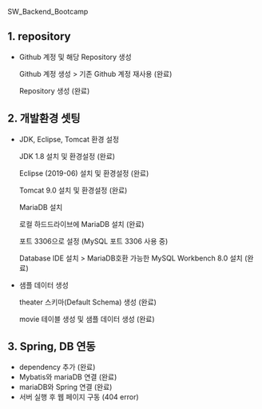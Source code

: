  SW_Backend_Bootcamp

## 1. repository

- Github 계정 및 해당 Repository 생성
  
  Github 계정 생성 > 기존 Github 계정 재사용 (완료)
  
  Repository 생성 (완료)


## 2. 개발환경 셋팅

- JDK, Eclipse, Tomcat 환경 설정
  
  JDK 1.8 설치 및 환경설정 (완료)
  
  Eclipse (2019-06) 설치 및 환경설정 (완료)
  
  Tomcat 9.0 설치 및 환경설정 (완료)
  
  MariaDB 설치
  
  로컬 하드드라이브에 MariaDB 설치 (완료)
  
  포트 3306으로 설정 (MySQL 포트 3306 사용 중)
  
  Database IDE 설치 > MariaDB호환 가능한 MySQL Workbench 8.0 설치 (완료)

- 샘플 데이터 생성
  
  theater 스키마(Default Schema) 생성 (완료)
  
  movie 테이블 생성 및 샘플 데이터 생성 (완료)

## 3. Spring, DB 연동
- dependency 추가 (완료)
- Mybatis와 mariaDB 연결 (완료)
- mariaDB와 Spring 연결 (완료)
- 서버 실행 후 웹 페이지 구동 (404 error)
